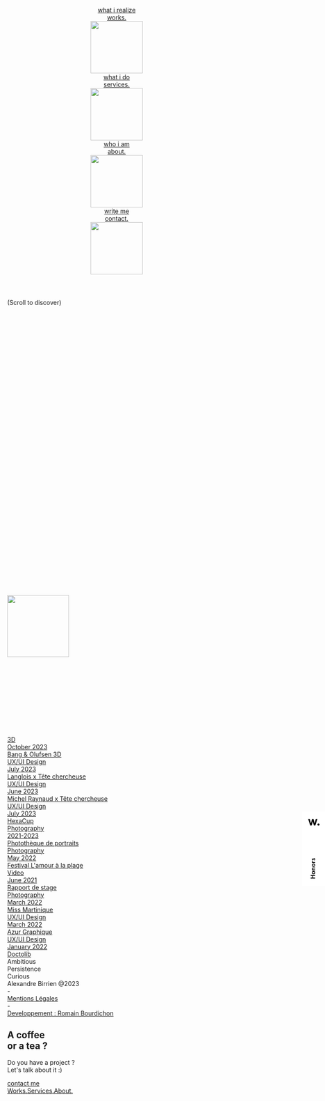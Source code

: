 <!DOCTYPE html><!-- Last Published: Thu Dec 14 2023 14:24:01 GMT+0000 (Coordinated Universal Time) --><html data-wf-domain="www.alexandrebirrien.com" data-wf-page="64f82d230ea749e53feab08f" data-wf-site="64f82d230ea749e53feab014" lang="en"><head><meta charset="utf-8"/><title>Alexandre Birrien - Accueil</title><meta content="Découvrez mon portfolio créatif et innovant, alliant design intuitif, esthétique visuelle et expertise technique. Contactez-moi pour des solutions sur mesure en UX/UI design, ainsi que des services de photographie et de vidéo professionnels, adaptés à vos besoins uniques." name="description"/><meta content="Alexandre Birrien - Accueil" property="og:title"/><meta content="Découvrez mon portfolio créatif et innovant, alliant design intuitif, esthétique visuelle et expertise technique. Contactez-moi pour des solutions sur mesure en UX/UI design, ainsi que des services de photographie et de vidéo professionnels, adaptés à vos besoins uniques." property="og:description"/><meta content="Alexandre Birrien - Accueil" property="twitter:title"/><meta content="Découvrez mon portfolio créatif et innovant, alliant design intuitif, esthétique visuelle et expertise technique. Contactez-moi pour des solutions sur mesure en UX/UI design, ainsi que des services de photographie et de vidéo professionnels, adaptés à vos besoins uniques." property="twitter:description"/><meta property="og:type" content="website"/><meta content="summary_large_image" name="twitter:card"/><meta content="width=device-width, initial-scale=1" name="viewport"/><link href="https://assets-global.website-files.com/64f82d230ea749e53feab014/css/alexandres-site-2k23.webflow.f7c0167dc.css" rel="stylesheet" type="text/css"/><script type="text/javascript">!function(o,c){var n=c.documentElement,t=" w-mod-";n.className+=t+"js",("ontouchstart"in o||o.DocumentTouch&&c instanceof DocumentTouch)&&(n.className+=t+"touch")}(window,document);</script><link href="https://assets-global.website-files.com/64f82d230ea749e53feab014/65102b454e3ade3475c9ca24_Favicon%203.png" rel="shortcut icon" type="image/x-icon"/><link href="https://assets-global.website-files.com/64f82d230ea749e53feab014/65102b4a6b7ad57df200eeec_Favicon-big%202.png" rel="apple-touch-icon"/><script async="" src="https://www.googletagmanager.com/gtag/js?id=G-FFKKVWBT3P"></script><script type="text/javascript">window.dataLayer = window.dataLayer || [];function gtag(){dataLayer.push(arguments);}gtag('js', new Date());gtag('set', 'developer_id.dZGVlNj', true);gtag('config', 'G-FFKKVWBT3P');</script><style>
html{max-width:100vw;overflow-x:hidden}
[text-split] {opacity: 0;}
html.w-editor [text-split] {opacity: 1;}

.word {
  padding-bottom: 0.1em;
  margin-bottom: -0.1em;
  transform-origin: bottom;
}

.title-first-line , .container-bar-title{
    display: flex !important;
}

.tag-canvas > canvas{
	position: relative;
  top: -1px;
  left: -1px;
  right: -1px;
}

@media screen and (max-width: 991px){
  .heading-style-h1.is-black, .heading-style-h1.is-black.is-white {
    display: none !important;
  }
 }
</style>

</head><body><div class="page-wrapper background-color-black"><div class="global-styles w-embed"><style>

/* Make text look crisper and more legible in all browsers */
body {
  -webkit-font-smoothing: antialiased;
  -moz-osx-font-smoothing: grayscale;
  font-smoothing: antialiased;
  text-rendering: optimizeLegibility;
}

/* Focus state style for keyboard navigation for the focusable elements */
*[tabindex]:focus-visible,
  input[type="file"]:focus-visible {
   outline: 0.125rem solid #4d65ff;
   outline-offset: 0.125rem;
}

/* Get rid of top margin on first element in any rich text element */
.w-richtext > :not(div):first-child, .w-richtext > div:first-child > :first-child {
  margin-top: 0 !important;
}

/* Get rid of bottom margin on last element in any rich text element */
.w-richtext>:last-child, .w-richtext ol li:last-child, .w-richtext ul li:last-child {
	margin-bottom: 0 !important;
}

/* Prevent all click and hover interaction with an element */
.pointer-events-off {
	pointer-events: none;
}

/* Enables all click and hover interaction with an element */
.pointer-events-on {
  pointer-events: auto;
}

/* Create a class of .div-square which maintains a 1:1 dimension of a div */
.div-square::after {
	content: "";
	display: block;
	padding-bottom: 100%;
}

/* Make sure containers never lose their center alignment */
.container-medium,.container-small, .container-large {
	margin-right: auto !important;
  margin-left: auto !important;
}

/* 
Make the following elements inherit typography styles from the parent and not have hardcoded values. 
Important: You will not be able to style for example "All Links" in Designer with this CSS applied.
Uncomment this CSS to use it in the project. Leave this message for future hand-off.
*/
/*
a,
.w-input,
.w-select,
.w-tab-link,
.w-nav-link,
.w-dropdown-btn,
.w-dropdown-toggle,
.w-dropdown-link {
  color: inherit;
  text-decoration: inherit;
  font-size: inherit;
}
*/

/* Apply "..." after 3 lines of text */
.text-style-3lines {
	display: -webkit-box;
	overflow: hidden;
	-webkit-line-clamp: 3;
	-webkit-box-orient: vertical;
}

/* Apply "..." after 2 lines of text */
.text-style-2lines {
	display: -webkit-box;
	overflow: hidden;
	-webkit-line-clamp: 2;
	-webkit-box-orient: vertical;
}

/* Adds inline flex display */
.display-inlineflex {
  display: inline-flex;
}

/* These classes are never overwritten */
.hide {
  display: none !important;
}

@media screen and (max-width: 991px) {
    .hide, .hide-tablet {
        display: none !important;
    }
}
  @media screen and (max-width: 767px) {
    .hide-mobile-landscape{
      display: none !important;
    }
}
  @media screen and (max-width: 479px) {
    .hide-mobile{
      display: none !important;
    }
}
 
.margin-0 {
  margin: 0rem !important;
}
  
.padding-0 {
  padding: 0rem !important;
}

.spacing-clean {
padding: 0rem !important;
margin: 0rem !important;
}

.margin-top {
  margin-right: 0rem !important;
  margin-bottom: 0rem !important;
  margin-left: 0rem !important;
}

.padding-top {
  padding-right: 0rem !important;
  padding-bottom: 0rem !important;
  padding-left: 0rem !important;
}
  
.margin-right {
  margin-top: 0rem !important;
  margin-bottom: 0rem !important;
  margin-left: 0rem !important;
}

.padding-right {
  padding-top: 0rem !important;
  padding-bottom: 0rem !important;
  padding-left: 0rem !important;
}

.margin-bottom {
  margin-top: 0rem !important;
  margin-right: 0rem !important;
  margin-left: 0rem !important;
}

.padding-bottom {
  padding-top: 0rem !important;
  padding-right: 0rem !important;
  padding-left: 0rem !important;
}

.margin-left {
  margin-top: 0rem !important;
  margin-right: 0rem !important;
  margin-bottom: 0rem !important;
}
  
.padding-left {
  padding-top: 0rem !important;
  padding-right: 0rem !important;
  padding-bottom: 0rem !important;
}
  
.margin-horizontal {
  margin-top: 0rem !important;
  margin-bottom: 0rem !important;
}

.padding-horizontal {
  padding-top: 0rem !important;
  padding-bottom: 0rem !important;
}

.margin-vertical {
  margin-right: 0rem !important;
  margin-left: 0rem !important;
}
  
.padding-vertical {
  padding-right: 0rem !important;
  padding-left: 0rem !important;
}

.link-contact:hover .link-contact-border, .link-project:hover .link-project-border{
transform: scale(1.1);
transform-origin: center;
}

</style></div><header class="navbar"><div class="padding-global"><div class="container_navbar"><a href="/" aria-current="page" class="logo w-inline-block w--current"><img src="https://assets-global.website-files.com/64f82d230ea749e53feab014/65004b1476bedb421a6b6e89_Alexandre%20Birrien.svg" loading="lazy" alt="" class="image"/></a><div data-w-id="8128c059-ca33-58f1-052a-daf6bed1d5de" class="menu_toggle"><img src="https://assets-global.website-files.com/64f82d230ea749e53feab014/65004b14a2af68ac0b47e7fd_arrow-menu.svg" loading="lazy" data-w-id="8128c059-ca33-58f1-052a-daf6bed1d5df" alt="" class="menu-icon"/></div></div></div><nav data-w-id="46464fdf-c56b-37c9-fd9a-199923321710" class="menu"><div class="container_menu"><div class="wrapper_menu-list w-dyn-list"><div role="list" class="menu-list w-dyn-items"><div role="listitem" class="menu-list-item w-dyn-item"><a data-w-id="46464fdf-c56b-37c9-fd9a-199923321715" href="https://alexandrebirrien.com/works" class="menu-list-link w-inline-block"><div class="menu-list-text_small">what i realize</div><div class="menu-list-text">works.</div><img alt="" loading="eager" width="120" src="https://assets-global.website-files.com/64fcfb6070430e196b3a2407/654cf22716f06cb601342dce_work.jpg" sizes="100vw" srcset="https://assets-global.website-files.com/64fcfb6070430e196b3a2407/654cf22716f06cb601342dce_work-p-500.jpg 500w, https://assets-global.website-files.com/64fcfb6070430e196b3a2407/654cf22716f06cb601342dce_work-p-800.jpg 800w, https://assets-global.website-files.com/64fcfb6070430e196b3a2407/654cf22716f06cb601342dce_work.jpg 1080w" class="menu-list-img"/></a></div><div role="listitem" class="menu-list-item w-dyn-item"><a data-w-id="46464fdf-c56b-37c9-fd9a-199923321715" href="https://alexandrebirrien.com/services" class="menu-list-link w-inline-block"><div class="menu-list-text_small">what i do</div><div class="menu-list-text">services.</div><img alt="" loading="eager" width="120" src="https://assets-global.website-files.com/64fcfb6070430e196b3a2407/654cf21f65a93f147fb66988_services.jpg" sizes="100vw" srcset="https://assets-global.website-files.com/64fcfb6070430e196b3a2407/654cf21f65a93f147fb66988_services-p-500.jpg 500w, https://assets-global.website-files.com/64fcfb6070430e196b3a2407/654cf21f65a93f147fb66988_services-p-800.jpg 800w, https://assets-global.website-files.com/64fcfb6070430e196b3a2407/654cf21f65a93f147fb66988_services.jpg 1080w" class="menu-list-img"/></a></div><div role="listitem" class="menu-list-item w-dyn-item"><a data-w-id="46464fdf-c56b-37c9-fd9a-199923321715" href="https://alexandrebirrien.com/about" class="menu-list-link w-inline-block"><div class="menu-list-text_small">who i am</div><div class="menu-list-text">about.</div><img alt="" loading="eager" width="120" src="https://assets-global.website-files.com/64fcfb6070430e196b3a2407/654cef31b2b57c902be6fc7b_alex.jpeg" sizes="100vw" srcset="https://assets-global.website-files.com/64fcfb6070430e196b3a2407/654cef31b2b57c902be6fc7b_alex-p-500.jpeg 500w, https://assets-global.website-files.com/64fcfb6070430e196b3a2407/654cef31b2b57c902be6fc7b_alex-p-800.jpeg 800w, https://assets-global.website-files.com/64fcfb6070430e196b3a2407/654cef31b2b57c902be6fc7b_alex-p-1080.jpeg 1080w, https://assets-global.website-files.com/64fcfb6070430e196b3a2407/654cef31b2b57c902be6fc7b_alex-p-1600.jpeg 1600w, https://assets-global.website-files.com/64fcfb6070430e196b3a2407/654cef31b2b57c902be6fc7b_alex-p-2000.jpeg 2000w, https://assets-global.website-files.com/64fcfb6070430e196b3a2407/654cef31b2b57c902be6fc7b_alex.jpeg 3087w" class="menu-list-img"/></a></div><div role="listitem" class="menu-list-item w-dyn-item"><a data-w-id="46464fdf-c56b-37c9-fd9a-199923321715" href="https://alexandrebirrien.com/contact" class="menu-list-link w-inline-block"><div class="menu-list-text_small">write me</div><div class="menu-list-text">contact.</div><img alt="" loading="eager" width="120" src="https://assets-global.website-files.com/64fcfb6070430e196b3a2407/654cf215c775f0ecf1eea6fd_contact.jpg" sizes="100vw" srcset="https://assets-global.website-files.com/64fcfb6070430e196b3a2407/654cf215c775f0ecf1eea6fd_contact-p-500.jpg 500w, https://assets-global.website-files.com/64fcfb6070430e196b3a2407/654cf215c775f0ecf1eea6fd_contact-p-800.jpg 800w, https://assets-global.website-files.com/64fcfb6070430e196b3a2407/654cf215c775f0ecf1eea6fd_contact.jpg 1080w" class="menu-list-img"/></a></div></div></div></div></nav></header><main class="main-wrapper"><section data-w-id="374ecb77-97f9-b475-00fc-a29ebe1a5d48" class="section_hero"><div class="padding-global"><div class="container-large"><div class="padding-section-medium"><div class="discover-container"><div>(Scroll to discover)</div></div><div text-split="" words-slide-up="" class="hero-title"><div class="title-word">ux design</div><img src="https://assets-global.website-files.com/64f82d230ea749e53feab014/6500a6198a8bf17596bab2ce_wheel.svg" loading="lazy" alt="" height="32" class="svg-anim"/><div class="title-word">ui design</div><img src="https://assets-global.website-files.com/64f82d230ea749e53feab014/6500a61869d6ab483c2c8fdf_star.svg" loading="lazy" alt="" height="32" class="svg-anim"/><div class="title-word"> <br/>chef de projet digital</div><img src="https://assets-global.website-files.com/64f82d230ea749e53feab014/6500a61855127ddd52be5ef7_smiley%202.svg" loading="lazy" alt="" height="32" class="svg-anim"/><div class="title-word">video</div><img src="https://assets-global.website-files.com/64f82d230ea749e53feab014/6500a619b3b1f976a70c9394_new%202.svg" loading="lazy" alt="" height="32" class="svg-anim"/><div class="title-word"><br/>photography</div><img src="https://assets-global.website-files.com/64f82d230ea749e53feab014/6500a61869d6ab483c2c8fdf_star.svg" loading="lazy" alt="" height="32" class="svg-anim"/><div class="title-word">to scale</div><img src="https://assets-global.website-files.com/64f82d230ea749e53feab014/6500a6198a8bf17596bab2ce_wheel.svg" loading="lazy" alt="" height="32" class="svg-anim"/><div class="title-word"><br/>your activity.</div><img src="https://assets-global.website-files.com/64f82d230ea749e53feab014/6500a61869d6ab483c2c8feb_arrow%203.svg" loading="lazy" alt="" height="32" class="svg-anim"/></div></div></div></div></section><section data-w-id="ffc01d92-eb83-c2ca-f8ff-fe2b1b565f29" class="section_digital"><div class="padding-global is-sticky"><div class="container-large"><div data-w-id="ffc01d92-eb83-c2ca-f8ff-fe2b1b565f2c" class="container_digital"><div text-split="" words-slide-up="" class="bloc-title"><div class="title-first-line"><h2 class="heading-style-h1 is-italic">I am</h2><div class="container-bar-title"><div class="bar-title"><h2 class="heading-style-h1 is-black">(not) funny</h2></div></div></div><div class="title-second-line"><img src="https://assets-global.website-files.com/64f82d230ea749e53feab014/6500a61869d6ab483c2c8fdf_star.svg" loading="lazy" alt="" height="72" class="svg-anim-xl"/><h2 class="heading-style-h1 is-inline-bloc">digital student</h2></div></div><img src="https://assets-global.website-files.com/64f82d230ea749e53feab014/651b291b513fd69744665c77_Discover.svg" loading="lazy" width="142" alt="" class="cursor-custom"/></div></div></div></section><section data-w-id="7101ca7a-bc78-0bab-d654-be0acb6fde55" class="section_services background-color-white"><div class="padding-global"><div class="container-large"><div class="padding-section-medium"><div class="services-wrapper"><div text-split="" words-slide-up="" class="bloc-title is-absolute"><div class="title-first-line"><h2 class="heading-style-h1 is-italic">My</h2><div class="container-bar-title"><div class="bar-title is-black"><h2 class="heading-style-h1 is-black is-white">(not) interesting</h2></div></div></div><h2 class="heading-style-h1 is-inline-bloc">differents services</h2></div><div class="tag-canvas"></div></div></div></div></div></section><section class="section_projects background-color-white"><div class="padding-global is-overflow"><div class="container-large"><div class="padding-section-large is-custom"><div class="w-dyn-list"><div role="list" class="project-list w-dyn-items"><div data-w-id="c8106a36-05ef-07d4-b669-8d457077e5d6" style="background-image:url(&quot;https://assets-global.website-files.com/64fcfb6070430e196b3a2407/65294fd861443687cc5dcbdf_rendu-1-min.jpg&quot;)" role="listitem" class="project-item w-dyn-item"><a href="/works/bang-olufsen-3d" class="container-project w-inline-block"><div class="project-top-info"><div class="project-item-domain">3D</div></div><div class="project-bottom-info"><div class="project-item-date">October 2023</div><div class="project-item-title">Bang &amp; Olufsen 3D</div></div></a></div><div data-w-id="c8106a36-05ef-07d4-b669-8d457077e5d6" style="background-image:url(&quot;https://assets-global.website-files.com/64fcfb6070430e196b3a2407/65243fb7a47960e2dead3f4b_img1.jpg&quot;)" role="listitem" class="project-item w-dyn-item"><a href="/works/langlois-x-tete-chercheuse" class="container-project w-inline-block"><div class="project-top-info"><div class="project-item-domain">UX/UI Design </div></div><div class="project-bottom-info"><div class="project-item-date">July 2023</div><div class="project-item-title">Langlois x Tête chercheuse</div></div></a></div><div data-w-id="c8106a36-05ef-07d4-b669-8d457077e5d6" style="background-image:url(&quot;https://assets-global.website-files.com/64fcfb6070430e196b3a2407/652447ad5f4f1219afb05db9_MICHEL%20RAYNAUD_2021_004.jpg&quot;)" role="listitem" class="project-item w-dyn-item"><a href="/works/michel-raynaud-x-tete-chercheuse" class="container-project w-inline-block"><div class="project-top-info"><div class="project-item-domain">UX/UI Design</div></div><div class="project-bottom-info"><div class="project-item-date">June 2023</div><div class="project-item-title">Michel Raynaud x Tête chercheuse</div></div></a></div><div data-w-id="c8106a36-05ef-07d4-b669-8d457077e5d6" style="background-image:url(&quot;https://assets-global.website-files.com/64fcfb6070430e196b3a2407/6524491e93ef921d18170124_img1.jpg&quot;)" role="listitem" class="project-item w-dyn-item"><a href="/works/hexacup" class="container-project w-inline-block"><div class="project-top-info"><div class="project-item-domain">UX/UI Design</div></div><div class="project-bottom-info"><div class="project-item-date">July 2023</div><div class="project-item-title">HexaCup</div></div></a></div><div data-w-id="c8106a36-05ef-07d4-b669-8d457077e5d6" style="background-image:url(&quot;https://assets-global.website-files.com/64fcfb6070430e196b3a2407/65243d7cb8045f3499a9d02b_P1040571-Modifier.jpg&quot;)" role="listitem" class="project-item w-dyn-item"><a href="/works/phototheque-de-portraits" class="container-project w-inline-block"><div class="project-top-info"><div class="project-item-domain">Photography</div></div><div class="project-bottom-info"><div class="project-item-date">2021-2023</div><div class="project-item-title">Photothèque de portraits </div></div></a></div><div data-w-id="c8106a36-05ef-07d4-b669-8d457077e5d6" style="background-image:url(&quot;https://assets-global.website-files.com/64fcfb6070430e196b3a2407/65243ea6f9ed19d5295b965c_P1035991-min.jpg&quot;)" role="listitem" class="project-item w-dyn-item"><a href="/works/festival-lamour-a-la-plage" class="container-project w-inline-block"><div class="project-top-info"><div class="project-item-domain">Photography</div></div><div class="project-bottom-info"><div class="project-item-date">May 2022</div><div class="project-item-title">Festival L&#x27;amour à la plage</div></div></a></div><div data-w-id="c8106a36-05ef-07d4-b669-8d457077e5d6" style="background-image:url(&quot;https://assets-global.website-files.com/64fcfb6070430e196b3a2407/65243f4358c96c75a4aacee9_img2.jpg&quot;)" role="listitem" class="project-item w-dyn-item"><a href="/works/rapport-de-stage" class="container-project w-inline-block"><div class="project-top-info"><div class="project-item-domain">Video</div></div><div class="project-bottom-info"><div class="project-item-date">June 2021</div><div class="project-item-title">Rapport de stage</div></div></a></div><div data-w-id="c8106a36-05ef-07d4-b669-8d457077e5d6" style="background-image:url(&quot;https://assets-global.website-files.com/64fcfb6070430e196b3a2407/6510c3a553f43a1aac3331b6_P1038156-min.jpg&quot;)" role="listitem" class="project-item w-dyn-item"><a href="/works/miss-martinique" class="container-project w-inline-block"><div class="project-top-info"><div class="project-item-domain">Photography</div></div><div class="project-bottom-info"><div class="project-item-date">March 2022</div><div class="project-item-title">Miss Martinique</div></div></a></div><div data-w-id="c8106a36-05ef-07d4-b669-8d457077e5d6" style="background-image:url(&quot;https://assets-global.website-files.com/64fcfb6070430e196b3a2407/65243e519223c06627472c4b_mockup-1.jpg&quot;)" role="listitem" class="project-item w-dyn-item"><a href="/works/azur-graphique" class="container-project w-inline-block"><div class="project-top-info"><div class="project-item-domain">UX/UI Design</div></div><div class="project-bottom-info"><div class="project-item-date">March 2022</div><div class="project-item-title">Azur Graphique</div></div></a></div><div data-w-id="c8106a36-05ef-07d4-b669-8d457077e5d6" style="background-image:url(&quot;https://assets-global.website-files.com/64fcfb6070430e196b3a2407/65243e1f9641072eda241073_img1.jpg&quot;)" role="listitem" class="project-item w-dyn-item"><a href="/works/doctolib" class="container-project w-inline-block"><div class="project-top-info"><div class="project-item-domain">UX/UI Design</div></div><div class="project-bottom-info"><div class="project-item-date">January 2022</div><div class="project-item-title">Doctolib</div></div></a></div></div></div></div></div></div></section><section class="section_words"><div class="padding-global"><div class="container_words"><div class="container_word"><div data-text="Ambitious" class="word-anim">Ambitious</div></div><div class="container_word"><div data-text="persistence" class="word-anim">Persistence</div></div><div class="container_word"><div data-text="Curious" class="word-anim">Curious</div></div></div></div></section></main><footer class="footer background-color-white"><div class="legal text-size-small"><div>Alexandre Birrien @2023</div><div class="text-block-2">-</div><a href="/mentions-legales" class="link">Mentions Légales</a><div class="text-block-2">-</div><a href="https://romainbourdichon.fr" target="_blank" class="link">Developpement : Romain Bourdichon</a></div><div class="padding-global is-100"><div class="container-large is-100"><div class="padding-section-medium is-100"><div class="footer-wrapper"><div class="footer-col is-left"><h2 class="heading-style-h1">A coffee <br/><span class="is-italic no-caps">or</span> a tea ?</h2><p class="text-size-regular">Do you have a project ? <br/>Let&#x27;s talk about it :)</p><a href="/contact" class="link-contact w-inline-block"><div class="link-contact-text">contact me</div><img src="https://assets-global.website-files.com/64f82d230ea749e53feab014/651093407153b345db90b13f_btn.svg" loading="lazy" alt="" class="link-contact-border"/></a></div><div class="separator"><img src="https://assets-global.website-files.com/64f82d230ea749e53feab014/651093408268c1353c4940fe_separator.svg" loading="lazy" alt="" class="separator-img"/></div><div class="footer-col is-right"><a href="/works" class="link-menu-footer">Works<span class="is-yellow">.</span></a><a href="/services" class="link-menu-footer">Services<span class="is-yellow">.</span></a><a href="/about" class="link-menu-footer">About<span class="is-yellow">.</span></a></div></div></div></div></div></footer></div><script src="https://d3e54v103j8qbb.cloudfront.net/js/jquery-3.5.1.min.dc5e7f18c8.js?site=64f82d230ea749e53feab014" type="text/javascript" integrity="sha256-9/aliU8dGd2tb6OSsuzixeV4y/faTqgFtohetphbbj0=" crossorigin="anonymous"></script><script src="https://assets-global.website-files.com/64f82d230ea749e53feab014/js/webflow.27fc21d28.js" type="text/javascript"></script><script>
if (document.querySelector(".menu").style.display = "none") {
    document.querySelector(".navbar").style.mixBlendMode = "difference";
}
document.querySelector(".menu_toggle").addEventListener("click", function(){
  if (document.querySelector(".menu").style.display != "none") {
    setTimeout(() => {
    document.querySelector(".navbar").style.mixBlendMode = "difference";
}, 600);
    
}
else {
    document.querySelector(".navbar").style.mixBlendMode = "normal";
}
})
</script>

<script>
window.axeptioSettings = {
  clientId: "6523133d99e3486027b5913f",
  cookiesVersion: "alexandrebirrien-fr",
};
 
(function(d, s) {
  var t = d.getElementsByTagName(s)[0], e = d.createElement(s);
  e.async = true; e.src = "//static.axept.io/sdk.js";
  t.parentNode.insertBefore(e, t);
})(document, "script");
</script>

<!-- Google tag (gtag.js) -->
<script async src="https://www.googletagmanager.com/gtag/js?id=G-FFKKVWBT3P"></script>
<script>
  window.dataLayer = window.dataLayer || [];
  function gtag(){dataLayer.push(arguments);}
  gtag('js', new Date());

  gtag('config', 'G-FFKKVWBT3P');
</script>

<div id="awwwards" style="position: fixed; z-index: 999; transform: translateY(-50%); top: 50%;  right: 0"><a href="https://www.awwwards.com/sites/portfolio-alexandre-birrien" target="_blank"><svg width="53.08" height="171.358"><path class="js-color-bg" fill="white" d="M0 0h53.08v171.358H0z"></path><g class="js-color-text" fill="black"><path d="M20.047 153.665v-1.9h3.888v-4.093h-3.888v-1.9h10.231v1.9h-4.59v4.093h4.59v1.9zM29.898 142.236c-.331.565-.784.997-1.359 1.294s-1.222.446-1.944.446c-.721 0-1.369-.149-1.943-.446a3.316 3.316 0 0 1-1.36-1.294c-.331-.564-.497-1.232-.497-2.002s.166-1.438.497-2.002a3.316 3.316 0 0 1 1.36-1.294c.574-.297 1.223-.445 1.943-.445.723 0 1.369.148 1.944.445a3.307 3.307 0 0 1 1.359 1.294c.331.564.497 1.232.497 2.002s-.166 1.438-.497 2.002m-1.703-3.347c-.435-.33-.967-.496-1.601-.496-.633 0-1.166.166-1.601.496-.433.332-.649.78-.649 1.346 0 .564.217 1.013.649 1.345.435.331.968.497 1.601.497.634 0 1.166-.166 1.601-.497.435-.332.649-.78.649-1.345.001-.566-.214-1.014-.649-1.346M22.911 134.852v-1.813h1.186a3.335 3.335 0 0 1-.951-1.009 2.423 2.423 0 0 1-.352-1.271c0-.682.19-1.229.57-1.645.381-.413.932-.621 1.652-.621h5.262v1.812h-4.721c-.419 0-.727.096-.921.285-.195.19-.292.447-.292.769 0 .302.115.58.35.833.234.254.577.458 1.03.613.454.156.993.234 1.616.234h2.938v1.813h-7.367zM29.898 125.136a3.314 3.314 0 0 1-1.359 1.294c-.575.297-1.222.445-1.944.445-.721 0-1.369-.148-1.943-.445a3.322 3.322 0 0 1-1.36-1.294c-.331-.565-.497-1.232-.497-2.002 0-.771.166-1.438.497-2.003a3.313 3.313 0 0 1 1.36-1.293c.574-.297 1.223-.446 1.943-.446.723 0 1.369.149 1.944.446s1.028.728 1.359 1.293.497 1.232.497 2.003c.001.769-.166 1.436-.497 2.002m-1.703-3.347c-.435-.331-.967-.497-1.601-.497-.633 0-1.166.166-1.601.497-.433.331-.649.778-.649 1.345 0 .564.217 1.013.649 1.344.435.332.968.498 1.601.498.634 0 1.166-.166 1.601-.498.435-.331.649-.779.649-1.344.001-.567-.214-1.014-.649-1.345M22.911 117.75v-1.812h1.199c-.419-.265-.742-.586-.972-.966s-.345-.784-.345-1.213c0-.272.05-.569.146-.892l1.682.336a1.429 1.429 0 0 0-.205.76c0 .576.261 1.048.783 1.418.521.37 1.342.557 2.461.557h2.617v1.812h-7.366zM29.812 111.252c-.391.511-.857.851-1.403 1.016l-.776-1.446c.381-.138.68-.329.893-.577.215-.249.321-.544.321-.885a1.2 1.2 0 0 0-.168-.658c-.112-.175-.294-.263-.548-.263-.225 0-.406.105-.548.313-.142.21-.291.534-.446.973-.019.068-.058.17-.117.307-.224.565-.506 1.004-.848 1.315-.34.313-.779.467-1.314.467-.381 0-.727-.102-1.039-.306a2.185 2.185 0 0 1-.744-.84 2.554 2.554 0 0 1-.279-1.207c0-.497.105-.949.314-1.359.211-.408.506-.725.886-.949l.993 1.082c-.43.292-.644.686-.644 1.184a.84.84 0 0 0 .154.504.471.471 0 0 0 .401.212c.176 0 .338-.103.49-.307.15-.205.334-.604.547-1.199.205-.564.474-1.001.805-1.308.332-.308.756-.46 1.271-.46.721 0 1.299.229 1.732.687s.65 1.057.65 1.797c.001.759-.194 1.396-.583 1.907M35.481 17.006l-4.782 14.969h-3.266l-2.584-9.682-2.584 9.682h-3.268l-4.782-14.969h3.713l2.673 10.276 2.525-10.276h3.445l2.524 10.276 2.674-10.276zM37.978 27.163c1.426 0 2.496 1.068 2.496 2.495 0 1.425-1.07 2.495-2.496 2.495-1.425 0-2.494-1.07-2.494-2.495-.001-1.427 1.069-2.495 2.494-2.495"></path></g></svg></a></div>
<script src="https://unpkg.com/split-type"></script>
<script src="https://cdnjs.cloudflare.com/ajax/libs/gsap/3.11.3/gsap.min.js"></script>
<script src="https://cdnjs.cloudflare.com/ajax/libs/gsap/3.11.3/ScrollTrigger.min.js"></script>
<script>
window.addEventListener("DOMContentLoaded", (event) => {
  let typeSplit = new SplitType("[text-split]", {
    types: "words, chars",
reduceWhiteSpace: "false"
  });

  function createScrollTrigger(triggerElement, timeline) {
    ScrollTrigger.create({
      trigger: triggerElement,
      start: "top bottom",
      onLeaveBack: () => {
        timeline.progress(0);
        timeline.pause();
      }
    });
    ScrollTrigger.create({
      trigger: triggerElement,
      start: "top 100%",
      onEnter: () => timeline.play()
    });
  }

  $("[words-slide-up]").each(function (index) {
    let tl = gsap.timeline({ paused: true });
    tl.from($(this).find(".word"), { opacity: 0, yPercent: 100, duration: 1, ease: "back.out(2)", stagger: { amount: 0.5 } });
    createScrollTrigger($(this), tl);
  });

  $("[scrub-each-word]").each(function (index) {
    let tl = gsap.timeline({
      scrollTrigger: {
        trigger: $(this),
        start: "top 90%",
        end: "top center",
        scrub: true
      }
    });
    tl.from($(this).find(".word"), { opacity: 0.2, duration: 0.2, ease: "power1.out", stagger: { each: 0.4 } });
  });

  gsap.set("[text-split]", { opacity: 1 });
});
</script>





<script src="https://cdnjs.cloudflare.com/ajax/libs/matter-js/0.19.0/matter.min.js"></script>
<script>
function initSimulation() {
  var Engine = Matter.Engine,
    Render = Matter.Render,
    Events = Matter.Events,
    MouseConstraint = Matter.MouseConstraint,
    Mouse = Matter.Mouse,
    World = Matter.World,
    Bodies = Matter.Bodies;


  var engine = Engine.create(),
    world = engine.world;


  var containerElement = document.querySelector(".tag-canvas");
  var containerWidth = containerElement.clientWidth + 2;
  var containerHeight = containerElement.clientHeight + 2;

  var render = Render.create({
    element: containerElement,
    engine: engine,
    options: {
      width: containerWidth,
      height: containerHeight,
      pixelRatio: 2,
      background: "transparent",
      border: "none",
      wireframes: false
    }
  });

  var ground = Bodies.rectangle(
    containerWidth / 2 + 160,
    containerHeight + 80,
    containerWidth + 320,
    160,
    { render: { fillStyle: "#ffffff" }, isStatic: true }
  );
  var wallLeft = Bodies.rectangle(
    -80,
    containerHeight / 2,
    160,
    containerHeight,
    { render: { fillStyle: "#ffffff" },isStatic: true }
  );
  var wallRight = Bodies.rectangle(
    containerWidth + 80,
    containerHeight / 2,
    160,
    1200,
    { render: { fillStyle: "#ffffff" },isStatic: true }
  );
  var roof = Bodies.rectangle(
    containerWidth / 2 + 160,
    -80,
    containerWidth + 320,
    160,
    {render: { fillStyle: "#ffffff" }, isStatic: true }
  );


  var border = 1;
  var radius = 35;

  if (window.innerWidth < 768) {
    var s1 = Bodies.rectangle(containerWidth / 2 + 200/2, 0, 433/2, 70/2, {
    chamfer: { radius: radius/2 },
    render: {
      sprite: {
        texture:
          "https://assets-global.website-files.com/64f82d230ea749e53feab014/6510287a0f426534854b75a7_Services-1.svg",
        xScale: 1/2,
        yScale: 1/2
      }
    }
  });
  var s2 = Bodies.rectangle(containerWidth / 2 + 400/2, 0, 329/2, 71/2, {
    chamfer: { radius: radius/2 },
    render: {
      sprite: {
        texture:
          "https://assets-global.website-files.com/64f82d230ea749e53feab014/651028bb4e3ade3475c7404e_Services-2.svg",
        xScale: 1/2,
        yScale: 1/2
      }
    }
  });
  var s3 = Bodies.rectangle(containerWidth / 2 - 150/2, 0, 355/2, 71/2, {
    chamfer: { radius: radius/2 },
    render: {
      sprite: {
        texture:
          "https://assets-global.website-files.com/64f82d230ea749e53feab014/651028bb9473faa75e282fb9_Services-3.svg",
        xScale: 1/2,
        yScale: 1/2
      }
    }
  });
  var s4 = Bodies.rectangle(containerWidth / 2 - 300/2, 0, 174/2, 71/2, {
    chamfer: { radius: radius/2 },
    render: {
      sprite: {
        texture:
          "https://assets-global.website-files.com/64f82d230ea749e53feab014/651028bb9473faa75e282fc2_Services-4.svg",
        xScale: 1/2,
        yScale: 1/2
      }
    }
  });
  var s5 = Bodies.rectangle(containerWidth / 2 + 150/2, 0, 334/2, 70/2, {
    chamfer: { radius: radius/2 },
    render: {
      sprite: {
        texture:
          "https://assets-global.website-files.com/64f82d230ea749e53feab014/6510287a084d0dfd92e14732_Services.svg",
        xScale: 1/2,
        yScale: 1/2
      }
    }
  });
  var drb = Bodies.rectangle(containerWidth / 2 , 0, 142/2, 142/2, {
    chamfer: { radius: 70/2 },
    render: {
      sprite: {
        texture:
          "https://assets-global.website-files.com/64f82d230ea749e53feab014/65102879fcd313c8af01fe1c_Drag.svg",
        xScale: 1/2,
        yScale: 1/2
      }
    }
  });
  }

  else {
    var s1 = Bodies.rectangle(containerWidth / 2 + 200, 0, 433, 70, {
    chamfer: { radius: radius },
    render: {
      sprite: {
        texture:
          "https://assets-global.website-files.com/64f82d230ea749e53feab014/6510287a0f426534854b75a7_Services-1.svg",
        xScale: 1,
        yScale: 1
      }
    }
  });
  var s2 = Bodies.rectangle(containerWidth / 2 + 400, 0, 329, 71, {
    chamfer: { radius: radius },
    render: {
      sprite: {
        texture:
          "https://assets-global.website-files.com/64f82d230ea749e53feab014/651028bb4e3ade3475c7404e_Services-2.svg",
        xScale: 1,
        yScale: 1
      }
    }
  });
  var s3 = Bodies.rectangle(containerWidth / 2 - 150, 0, 355, 71, {
    chamfer: { radius: radius },
    render: {
      sprite: {
        texture:
          "https://assets-global.website-files.com/64f82d230ea749e53feab014/651028bb9473faa75e282fb9_Services-3.svg",
        xScale: 1,
        yScale: 1
      }
    }
  });
  var s4 = Bodies.rectangle(containerWidth / 2 - 300, 0, 174, 71, {
    chamfer: { radius: radius },
    render: {
      sprite: {
        texture:
          "https://assets-global.website-files.com/64f82d230ea749e53feab014/651028bb9473faa75e282fc2_Services-4.svg",
        xScale: 1,
        yScale: 1
      }
    }
  });
  var s5 = Bodies.rectangle(containerWidth / 2 + 150, 0, 334, 70, {
    chamfer: { radius: radius },
    render: {
      sprite: {
        texture:
          "https://assets-global.website-files.com/64f82d230ea749e53feab014/6510287a084d0dfd92e14732_Services.svg",
        xScale: 1,
        yScale: 1
      }
    }
  });
  var drb = Bodies.rectangle(containerWidth / 2 , 0, 142, 142, {
    chamfer: { radius: 70 },
    render: {
      sprite: {
        texture:
          "https://assets-global.website-files.com/64f82d230ea749e53feab014/65102879fcd313c8af01fe1c_Drag.svg",
        xScale: 1,
        yScale: 1
      }
    }
  });
  }

  World.add(engine.world, [
 		ground,
    wallLeft,
    wallRight,
    roof,
    s1,
    s2,
    s3,
    s4,
    s5,
    drb

  ]);

  var mouse = Mouse.create(render.canvas),
    mouseConstraint = MouseConstraint.create(engine, {
      mouse: mouse,
      constraint: {
        stiffness: 0.2,
        render: {
          visible: false
        }
      }
    });

  World.add(world, mouseConstraint);

  render.mouse = mouse;

  mouse.element.removeEventListener("mousewheel", mouse.mousewheel);
  mouse.element.removeEventListener("DOMMouseScroll", mouse.mousewheel);

  let click = false;

  document.addEventListener("mousedown", () => (click = true));
  document.addEventListener("mousemove", () => (click = false));
  Events.on(mouseConstraint, "mouseup", function (event) {
    var mouseConstraint = event.source;
    var bodies = engine.world.bodies;
    if (!mouseConstraint.bodyB) {
      for (i = 0; i < bodies.length; i++) {
        var body = bodies[i];

        if (click === true) {
          if (
            Matter.Bounds.contains(body.bounds, mouseConstraint.mouse.position)
          ) {
            var bodyUrl = body.url;

            if (bodyUrl != undefined) {
              window.open(bodyUrl, "_blank");
            }
            break;
          }
        }
      }
    }
  });

  Engine.run(engine);

  Render.run(render);
}

var containerElement = document.querySelector(".tag-canvas");

var observer = new IntersectionObserver((entries, observer) => {
  entries.forEach((entry) => {
    if (entry.isIntersecting) {
      initSimulation();
      observer.disconnect();
    }
  });
}, {});


observer.observe(containerElement);

</script>


<script>
  function textAnimation(element) {
    const startTime = Date.now();
    const duration = 1000;
    const letters = element.dataset.text.split("");
    const steps = letters.length;
  
    const map = (n, x1, y1, x2, y2) => Math.min(Math.max(((n - x1) * (y2 - x2)) / (y1 - x1) + x2, x2), y2);
    const random = (set) => set[Math.floor(Math.random() * set.length)];
  
    let frame;
    let animationRunning = true;
  
    function animate() {
      frame = requestAnimationFrame(animate);
  
      if (Date.now() - startTime <= duration) {
        const step = Math.round(map(Date.now() - startTime, 0, duration, 0, steps));
  
        element.innerText = letters
          .map((s, i) => (step - 1 >= i ? letters[i] : random("0123456789")))
          .join("");
      } else {
        cancelAnimationFrame(frame);
        animationRunning = false;
      }
    }
  
    animate();
  
    setTimeout(() => {
      if (animationRunning) {
        cancelAnimationFrame(frame);
        animationRunning = false;
      }
    }, duration);
  }
  
  const wordAnimElements = document.querySelectorAll(".word-anim");

wordAnimElements.forEach(element => {
  gsap.from(element, {
    opacity: 0,
    duration: 2,
    scrollTrigger: {
      trigger: element,
      start: "top 80%",
      end: "bottom center",
      onEnter: (triggerElement, self) => {
          textAnimation(element);
      }
    }
  });
});
</script>

</body></html>

